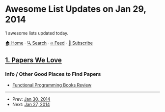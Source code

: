 # Awesome List Updates on Jan 29, 2014

1 awesome lists updated today.

[🏠 Home](/README.md) · [🔍 Search](https://test.trackawesomelist.com/search/) · [🔥 Feed](https://test.trackawesomelist.com/feed.xml) · [📮 Subscribe](https://trackawesomelist.us17.list-manage.com/subscribe?u=d2f0117aa829c83a63ec63c2f&id=36a103854c)



## [1. Papers We Love](/content/papers-we-love/papers-we-love/README.md)

### Info / Other Good Places to Find Papers

*   [Functional Programming Books Review](http://alexott.net/en/fp/books/)

---

- Prev: [Jan 30, 2014](/content/2014/01/30/README.md)
- Next: [Jan 27, 2014](/content/2014/01/27/README.md)
